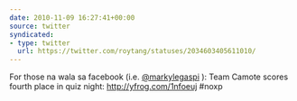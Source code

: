 ```yaml
---
date: 2010-11-09 16:27:41+00:00
source: twitter
syndicated:
- type: twitter
  url: https://twitter.com/roytang/statuses/2034603405611010/
---
```


For those na wala sa facebook (i.e. [@markylegaspi](https://twitter.com/markylegaspi/) ): Team Camote scores fourth place in quiz night: http://yfrog.com/1nfoeuj  #noxp